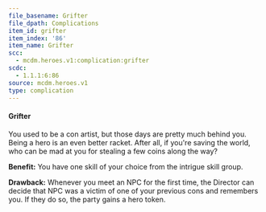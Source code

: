 ```yaml
---
file_basename: Grifter
file_dpath: Complications
item_id: grifter
item_index: '86'
item_name: Grifter
scc:
  - mcdm.heroes.v1:complication:grifter
scdc:
  - 1.1.1:6:86
source: mcdm.heroes.v1
type: complication
---
```


#### Grifter

You used to be a con artist, but those days are pretty much behind you. Being a hero is an even better racket. After all, if you're saving the world, who can be mad at you for stealing a few coins along the way?

**Benefit:** You have one skill of your choice from the intrigue skill group.

**Drawback:** Whenever you meet an NPC for the first time, the Director can decide that NPC was a victim of one of your previous cons and remembers you. If they do so, the party gains a hero token.

